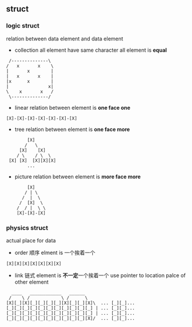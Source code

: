 ##  struct

###   logic struct
relation between data element and data element

* collection
all element have same character
all element is **equal**
```shell
 /--------------\
/	x		x	 \
|	   	x		 |
|	x  		x	 |
|x	   	x		 |
|	   			x|
\	 x 		 x	 /
 \--------------/
```

* linear
relation between element is **one face one** 
```shell
[X]-[X]-[X]-[X]-[X]-[X]-[X]
```

* tree
relation between element is **one face more** 
```shell
		[X]
	   /   \
	 [X]    [X]
	/ \	   / \	\
 [X] [X]  [X][X][X]
		...
```

* picture
relation between element is **more face more** 
```shell
		[X]
	   / | \
	  /  |  \
	 /  [X]  \
	/  / |	\ \
    [X]-[X]-[X]
```



###   physics struct
actual place for data

* order 顺序
elment is 一个挨着一个
```shell
[X][X][X][X][X][X][X]
```

* link 链式
element is **不一定**一个挨着一个
use pointer to location palce of other element
```shell
  ____   ____________   ______
 /    \ /            \ /	  \
[X][_][X][_][_][_][_][X][_][_][X]\  ... [_][_]...
[_][_][_][_][_][_][_][_][_][_][_] | ... [_][_]...
[_][_][_][_][_][_][_][_][_][_][_] | ... [_][_]...
[_][_][_][_][_][_][_][_][_][_][X]/	... [_][_]...
```

